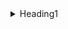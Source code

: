 <details>
<summary>Heading1</summary>

some text
+ <details>
    <summary>Heading1.1</summary>

    some more text
    + <details>
        <summary>Heading1.1.1</summary>
        even more text
      </details>
   </details>
</details>
